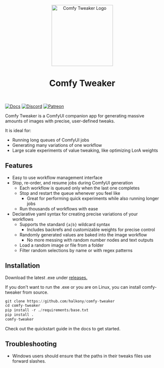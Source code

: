<div align="center">
<p align="center">
  <img src="https://i.imgur.com/Lhy3ldn.png" alt="Comfy Tweaker Logo" width="200" height="200">
</p>
<h1 align="center">Comfy Tweaker</h1>
<div style="display: flex; gap: 5px; justify-content: center;">
<br>

</div>
</div>

[![Docs][docs-shield]][docs-url]
[![Discord][discord-shield]][discord-url]
[![Patreon][patreon-shield]][patreon-url]

[discord-shield]: https://img.shields.io/discord/895430371972358185?style=flat-square&logo=Discord&label=Discord
[discord-url]: https%3A%2F%2Fdiscord.gg%2F9QeqHvAd8r
[patreon-shield]: https://img.shields.io/badge/Patreon-orange?style=flat-square&logo=patreon&logoSize=auto
[patreon-url]:https%3A%2Fpatreon.com%2Fcomfytweaker
[docs-shield]: https://img.shields.io/badge/Docs-blue?style=flat-square&logo=gitbook&logoSize=auto
[docs-url]: https://google.com


Comfy Tweaker is a ComfyUI companion app for generating massive amounts of images with precise, user-defined tweaks.

It is ideal for:

- Running long queues of ComfyUI jobs
- Generating many variations of one workflow
- Large scale experiments of value tweaking, like optimizing LorA weights

## Features
 - Easy to use workflow management interface
 - Stop, re-order, and resume jobs during ComfyUI generation
    - Each workflow is queued only when the last one completes
    - Stop and restart the queue whenever you feel like
        - Great for performing quick experiments while also running longer jobs
    - Run thousands of workflows with ease
 - Declarative yaml syntax for creating precise variations of your workflows
    - Supports the standard `{a|b}` wildcard syntax
        - Includes backrefs and customizable weights for precise control
    - Randomly generated values are baked into the image workflow
        - No more messing with random number nodes and text outputs
    - Load a random image or file from a folder
    - Filter random selections by name or with regex patterns


## Installation
Download the latest .exe under [releases.](https://github.com/halkony/comfy-tweaker/releases)

If you don't want to run the .exe or you are on Linux, you can install comfy-tweaker from source.
```py
git clone https://github.com/halkony/comfy-tweaker
cd comfy-tweaker
pip install -r ./requirements/base.txt
pip install .
comfy-tweaker
```

Check out the quickstart guide in the docs to get started.

## Troubleshooting
- Windows users should ensure that the paths in their tweaks files use forward slashes.
